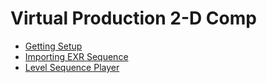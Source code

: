 # Virtual Production 2-D Comp

* [Getting Setup](setup/README.md)
* [Importing EXR Sequence](importing_exr/README.md)
* [Level Sequence Player](first_sequence/README.md)

